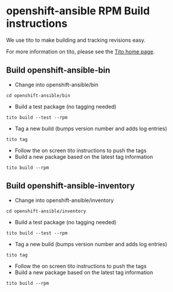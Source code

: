 # openshift-ansible RPM Build instructions
We use tito to make building and tracking revisions easy.

For more information on tito, please see the [Tito home page](http://rm-rf.ca/tito "Tito home page").


## Build openshift-ansible-bin
- Change into openshift-ansible/bin
```
cd openshift-ansible/bin
```
- Build a test package (no tagging needed)
```
tito build --test --rpm
```
- Tag a new build (bumps version number and adds log entries)
```
tito tag
```
- Follow the on screen tito instructions to push the tags
- Build a new package based on the latest tag information
```
tito build --rpm
```


## Build openshift-ansible-inventory
- Change into openshift-ansible/inventory
```
cd openshift-ansible/inventory
```
- Build a test package (no tagging needed)
```
tito build --test --rpm
```
- Tag a new build (bumps version number and adds log entries)
```
tito tag
```
- Follow the on screen tito instructions to push the tags
- Build a new package based on the latest tag information
```
tito build --rpm
```
